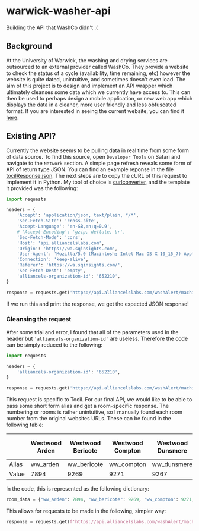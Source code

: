# warwick-washer-api
Building the API that WashCo didn't :(

## Background
At the University of Warwick, the washing and drying services are outsourced to an external provider called WashCo. They provide a website to check the status of a cycle (availability, time remaining, etc) however the website is quite dated, unintuitive, and sometimes doesn't even load. The aim of this project is to design and implement an API wrapper which ultimately cleanses some data which we currently have access to. This can then be used to perhaps design a mobile application, or new web app which displays the data in a cleaner, more user friendly and less obfuscated format. If you are interested in seeing the current website, you can find it [here](https://www.washpoint.uk/location/university-of-warwick/).

## Existing API?
Currently the website seems to be pulling data in real time from some form of data source. To find this source, open `Developer Tools` on Safari and navigate to the `Network` section. A simple page refresh reveals some form of API of return type JSON. You can find an example reponse in the file [tocilResponse.json](/json/tocilResponse.json). The next steps are to copy the cURL of this request to implement it in Python. My tool of choice is [curlconverter](https://curlconverter.com/python/), and the template it provided was the following:
```python
import requests

headers = {
    'Accept': 'application/json, text/plain, */*',
    'Sec-Fetch-Site': 'cross-site',
    'Accept-Language': 'en-GB,en;q=0.9',
    # 'Accept-Encoding': 'gzip, deflate, br',
    'Sec-Fetch-Mode': 'cors',
    'Host': 'api.alliancelslabs.com',
    'Origin': 'https://wa.sqinsights.com',
    'User-Agent': 'Mozilla/5.0 (Macintosh; Intel Mac OS X 10_15_7) AppleWebKit/605.1.15 (KHTML, like Gecko) Version/17.4.1 Safari/605.1.15',
    'Connection': 'keep-alive',
    'Referer': 'https://wa.sqinsights.com/',
    'Sec-Fetch-Dest': 'empty',
    'alliancels-organization-id': '652210',
}

response = requests.get('https://api.alliancelslabs.com/washAlert/machines/7907', headers=headers)
```
If we run this and print the response, we get the expected JSON response!

### Cleansing the request
After some trial and error, I found that all of the parameters used in the header but `'alliancels-organization-id'` are useless. Therefore the code can be simply reduced to the following:
```python
import requests

headers = {
    'alliancels-organization-id': '652210',
}

response = requests.get('https://api.alliancelslabs.com/washAlert/machines/7907', headers=headers)
```

This request is specific to Tocil. For our final API, we would like to be able to pass some short form alias and get a room-specific response. The numbering or rooms is rather unintuitive, so I manually found each room number from the original websites URLs. These can be found in the following table:

|                        | Westwood Arden | Westwood Bericote | Westwood Compton | Westwood Dunsmere | Westwood Emscote | Westwood Feldon | Westwood Gosford | Westwood Hampton | Westwood Kinghtcote | Westwood Loxley | Arthur Vick 1 | Arthur Vick 2 | Arthur Vick 3 | Benefactors 1 | Benefactors 2 | Bluebell 1 | Bluebell 2 | Bluebell 3 | Bluebell 4 | Claycroft 1 | Claycroft 2 | Claycroft 3 | Cryfield Village | Heronbank East | Heronbank West | International House | Jack Martin 3 | Lakeside 1 | Lakeside 4 | Sherbourne 1 | Sherbourne 5 | Sherbourne 7 | Tocil |
|------------------------|----------------|-------------------|------------------|-------------------|------------------|-----------------|------------------|------------------|---------------------|-----------------|---------------|---------------|---------------|---------------|---------------|------------|------------|------------|------------|-------------|-------------|-------------|-----------------|----------------|----------------|---------------------|---------------|------------|------------|--------------|--------------|--------------|-------|
| Alias                  | ww_arden       | ww_bericote       | ww_compton       | ww_dunsmere       | ww_emscote       | ww_feldon       | ww_gosford       | ww_hampton       | ww_kinghtcote       | ww_loxley       | av_1          | av_2          | av_3          | bf_1          | bf_2          | bb_1       | bb_2       | bb_3       | bb_4       | cc_1        | cc_2        | cc_3        | cryfield          | hb_east        | hb_west        | int_house           | jm_3          | ls_1       | ls_4       | sb_1         | sb_5         | sb_7         | tocil |
| Value                  | 7894           | 9269              | 9271             | 9267              | 9268             | 7896            | 9270             | 9276             | 9275                | 9273            | 9274          | 9272          | 9354          | 7900          | 7901          | 7903       | 9373       | 7904       | 7905       | 7908        | 7895        | 9353        | 9351             | 7899           | 9352           | 7902                | 7906          | 7897       | 7898       | 5982         | 5981         | 5983         | 7907  |

In the code, this is represented as the following dictionary:
```python
room_data = {"ww_arden": 7894, "ww_bericote": 9269, "ww_compton": 9271, "ww_dunsmere": 9267, "ww_emscote": 9268, "ww_feldon": 7896, "ww_gosford": 9270, "ww_hampton": 9276, "ww_kinghtcote": 9275, "ww_loxley": 9273, "av_1": 9274, "av_2": 9272, "av_3": 9354, "bf_1": 7900, "bf_2": 7901, "bb_1": 7903, "bb_2": 9373, "bb_3": 7904, "bb_4": 7905, "cc_1": 7908, "cc_2": 7895, "cc_3": 9353, "cryfield": 9351, "hb_east": 7899, "hb_west": 9352, "int_house": 7902, "jm_3": 7906, "ls_1": 7897, "ls_4": 7898, "sb_1": 5982, "sb_5": 5981, "sb_7": 5983, "tocil": 7907}
```
This allows for requests to be made in the following, simpler way:
```python
response = requests.get(f'https://api.alliancelslabs.com/washAlert/machines/{room_data[key]}', headers=headers)
```


